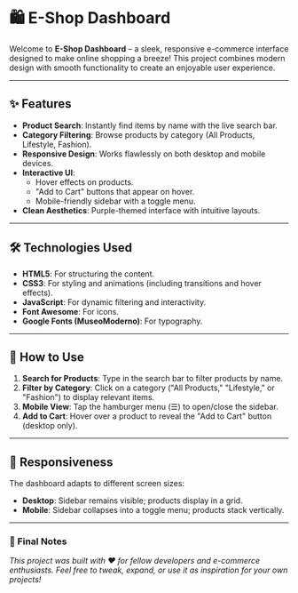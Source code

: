 # 🛍️ E-Shop Dashboard

Welcome to **E-Shop Dashboard** – a sleek, responsive e-commerce interface designed to make online shopping a breeze! This project combines modern design with smooth functionality to create an enjoyable user experience.

---

## ✨ Features

- **Product Search**: Instantly find items by name with the live search bar.
- **Category Filtering**: Browse products by category (All Products, Lifestyle, Fashion).
- **Responsive Design**: Works flawlessly on both desktop and mobile devices.
- **Interactive UI**: 
  - Hover effects on products.
  - "Add to Cart" buttons that appear on hover.
  - Mobile-friendly sidebar with a toggle menu.
- **Clean Aesthetics**: Purple-themed interface with intuitive layouts.

---

## 🛠️ Technologies Used

- **HTML5**: For structuring the content.
- **CSS3**: For styling and animations (including transitions and hover effects).
- **JavaScript**: For dynamic filtering and interactivity.
- **Font Awesome**: For icons.
- **Google Fonts (MuseoModerno)**: For typography.

---

## 🚀 How to Use

1. **Search for Products**: Type in the search bar to filter products by name.
2. **Filter by Category**: Click on a category ("All Products," "Lifestyle," or "Fashion") to display relevant items.
3. **Mobile View**: Tap the hamburger menu (☰) to open/close the sidebar.
4. **Add to Cart**: Hover over a product to reveal the "Add to Cart" button (desktop only).

---

## 📱 Responsiveness

The dashboard adapts to different screen sizes:
- **Desktop**: Sidebar remains visible; products display in a grid.
- **Mobile**: Sidebar collapses into a toggle menu; products stack vertically.

---

### 🎉 Final Notes

*This project was built with ❤️ for fellow developers and e-commerce enthusiasts. Feel free to tweak, expand, or use it as inspiration for your own projects!*
